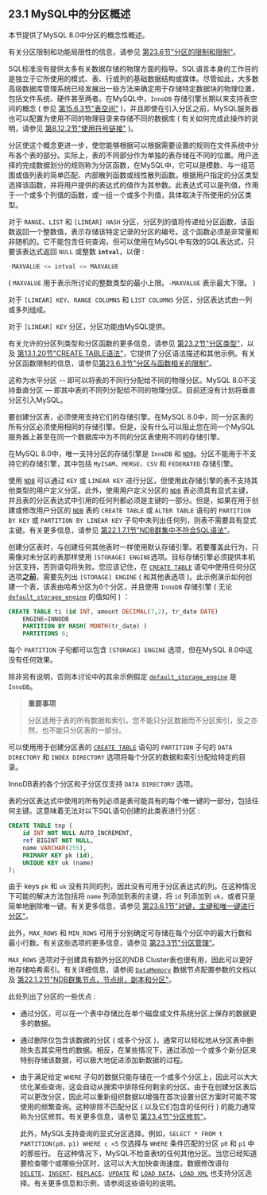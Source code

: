 ## 23.1 MySQL中的分区概述

本节提供了MySQL 8.0中分区的概念性概述。

有关分区限制和功能局限性的信息，请参见 [第23.6节"分区的限制和限制"](https://dev.mysql.com/doc/refman/8.0/en/partitioning-limitations.html)。

SQL标准没有提供太多有关数据存储的物理方面的指导。SQL语言本身的工作目的是独立于它所使用的模式、表、行或列的基础数据结构或媒体。尽管如此，大多数高级数据库管理系统已经发展出一些方法来确定用于存储特定数据块的物理位置，包括文件系统、硬件甚至两者。在MySQL中，`InnoDB` 存储引擎长期以来支持表空间的概念 ( 参见 [第15.6.3节"表空间"](https://dev.mysql.com/doc/refman/8.0/en/innodb-tablespace.html) )，并且即使在引入分区之前，MySQL服务器也可以配置为使用不同的物理目录来存储不同的数据库 ( 有关如何完成此操作的说明，请参见 [第8.12.2节"使用符号链接"](https://dev.mysql.com/doc/refman/8.0/en/symbolic-links.html) )。

分区使这个概念更进一步，使您能够根据可以根据需要设置的规则在文件系统中分布各个表的部分。实际上，表的不同部分作为单独的表存储在不同的位置。用户选择的完成数据划分的规则称为分区函数，在MySQL中，它可以是模数、与一组范围或值列表的简单匹配、内部散列函数或线性散列函数。根据用户指定的分区类型选择该函数，并将用户提供的表达式的值作为其参数。此表达式可以是列值，作用于一个或多个列值的函数，或一组一个或多个列值，具体取决于所使用的分区类型。

对于 `RANGE`、`LIST` 和 `[LINEAR] HASH` 分区，分区列的值将传递给分区函数，该函数返回一个整数值，表示存储该特定记录的分区的编号。这个函数必须是非常量和非随机的。它不能包含任何查询，但可以使用在MySQL中有效的SQL表达式，只要该表达式返回 `NULL` 或整数 **`intval`**，以便 :

```java
-MAXVALUE <= intval <= MAXVALUE
```

( `MAXVALUE` 用于表示所讨论的整数类型的最小上限。`-MAXVALUE` 表示最大下限。 )

对于 `[LINEAR] KEY`、`RANGE COLUMNS` 和 `LIST COLUMNS` 分区，分区表达式由一列或多列组成。

对于 `[LINEAR] KEY` 分区，分区功能由MySQL提供。

有关允许的分区列类型和分区函数的更多信息，请参见 [第23.2节"分区类型"](https://dev.mysql.com/doc/refman/8.0/en/partitioning-types.html)，以及 [第13.1.20节"CREATE TABLE语法"](https://dev.mysql.com/doc/refman/8.0/en/create-table.html)，它提供了分区语法描述和其他示例。有关分区函数限制的信息，请参见[第23.6.3节"分区与函数相关的限制"](https://dev.mysql.com/doc/refman/8.0/en/partitioning-limitations-functions.html)。

这称为水平分区 -- 即可以将表的不同行分配给不同的物理分区。MySQL 8.0不支持垂直分区 — 即其中表的不同列分配给不同的物理分区。目前还没有计划将垂直分区引入MySQL。

要创建分区表，必须使用支持它们的存储引擎。在MySQL 8.0中，同一分区表的所有分区必须使用相同的存储引擎。但是，没有什么可以阻止您在同一个MySQL服务器上甚至在同一个数据库中为不同的分区表使用不同的存储引擎。

在MySQL 8.0中，唯一支持分区的存储引擎是 `InnoDB` 和 [`NDB`](https://dev.mysql.com/doc/refman/8.0/en/mysql-cluster.html)。分区不能用于不支持它的存储引擎，其中包括 `MyISAM`、`MERGE`、`CSV` 和 `FEDERATED` 存储引擎。

使用 [`NDB`](https://dev.mysql.com/doc/refman/8.0/en/mysql-cluster.html) 可以通过 `KEY` 或 `LINEAR KEY` 进行分区，但使用此存储引擎的表不支持其他类型的用户定义分区。此外，使用用户定义分区的 [`NDB`](https://dev.mysql.com/doc/refman/8.0/en/mysql-cluster.html) 表必须具有显式主键，并且表的分区表达式中引用的任何列都必须是主键的一部分。但是，如果在用于创建或修改用户分区的 [`NDB`](https://dev.mysql.com/doc/refman/8.0/en/mysql-cluster.html) 表的 `CREATE TABLE` 或 `ALTER TABLE` 语句的 `PARTITION BY KEY` 或 `PARTITION BY LINEAR KEY` 子句中未列出任何列，则表不需要具有显式主键。有关更多信息，请参见 [第22.1.7.1节"NDB群集中不符合SQL语法"](https://dev.mysql.com/doc/refman/8.0/en/mysql-cluster-limitations-syntax.html)。

创建分区表时，与创建任何其他表时一样使用默认存储引擎。若要覆盖此行为，只需像对未分区的表那样使用 `[STORAGE] ENGINE`选项。目标存储引擎必须提供本机分区支持，否则语句将失败。您应该记住，在 [`CREATE TABLE`](https://dev.mysql.com/doc/refman/8.0/en/create-table.html) 语句中使用任何分区选项**之前**，需要先列出 `[STORAGE] ENGINE` ( 和其他表选项 )。此示例演示如何创建一个表，该表由哈希分区为6个分区，并且使用 `InnoDB` 存储引擎 ( 无论 [`default_storage_engine`](https://dev.mysql.com/doc/refman/8.0/en/server-system-variables.html#sysvar_default_storage_engine) 的值如何 ) ：

```sql
CREATE TABLE ti (id INT, amount DECIMAL(7,2), tr_date DATE)
    ENGINE=INNODB
    PARTITION BY HASH( MONTH(tr_date) )
    PARTITIONS 6;
```

每个 `PARTITION` 子句都可以包含 `[STORAGE] ENGINE` 选项，但在MySQL 8.0中这没有任何效果。

除非另有说明，否则本讨论中的其余示例假定 [`default_storage_engine`](https://dev.mysql.com/doc/refman/8.0/en/server-system-variables.html#sysvar_default_storage_engine) 是 `InnoDB`。

> **重要事项**
>
> 分区适用于表的所有数据和索引。您不能只分区数据而不分区索引，反之亦然，也不能只分区表的一部分。

可以使用用于创建分区表的 [`CREATE TABLE`](https://dev.mysql.com/doc/refman/8.0/en/create-table.html) 语句的 `PARTITION` 子句的 `DATA DIRECTORY` 和 `INDEX DIRECTORY` 选项将每个分区的数据和索引分配给特定的目录。

InnoDB表的各个分区和子分区仅支持 `DATA DIRECTORY` 选项。

表的分区表达式中使用的所有列必须是表可能具有的每个唯一键的一部分，包括任何主键。这意味着无法对以下SQL语句创建的此类表进行分区 :

```sql
CREATE TABLE tnp (
    id INT NOT NULL AUTO_INCREMENT,
    ref BIGINT NOT NULL,
    name VARCHAR(255),
    PRIMARY KEY pk (id),
    UNIQUE KEY uk (name)
);
```

由于 keys `pk` 和 `uk` 没有共同的列，因此没有可用于分区表达式的列。在这种情况下可能的解决方法包括将 `name` 列添加到表的主键，将 `id` 列添加到 `uk`，或者只是简单地删除唯一键。有关更多信息，请参见 [第23.6.1节"对键，主键和唯一键进行分区"](https://dev.mysql.com/doc/refman/8.0/en/partitioning-limitations-partitioning-keys-unique-keys.html)。

此外，`MAX_ROWS` 和 `MIN_ROWS` 可用于分别确定可存储在每个分区中的最大行数和最小行数。有关这些选项的更多信息，请参见 [第23.3节"分区管理"](https://dev.mysql.com/doc/refman/8.0/en/partitioning-management.html)。

`MAX_ROWS` 选项对于创建具有额外分区的NDB Cluster表也很有用，因此可以更好地存储哈希索引。有关详细信息，请参阅 [`DataMemory`](https://dev.mysql.com/doc/refman/8.0/en/mysql-cluster-ndbd-definition.html#ndbparam-ndbd-datamemory) 数据节点配置参数的文档以及 [第22.1.2节"NDB群集节点，节点组，副本和分区"](https://dev.mysql.com/doc/refman/8.0/en/mysql-cluster-nodes-groups.html)。

此处列出了分区的一些优点 :

- 通过分区，可以在一个表中存储比在单个磁盘或文件系统分区上保存的数据更多的数据。

- 通过删除仅包含该数据的分区 ( 或多个分区 )，通常可以轻松地从分区表中删除失去其实用性的数据。相反，在某些情况下，通过添加一个或多个新分区来特别存储该数据，可以极大地促进添加新数据的过程。

- 由于满足给定 `WHERE` 子句的数据只能存储在一个或多个分区上，因此可以大大优化某些查询，这会自动从搜索中排除任何剩余的分区。由于在创建分区表后可以更改分区，因此可以重新组织数据以增强在首次设置分区方案时可能不常使用的频繁查询。这种排除不匹配分区 ( 以及它们包含的任何行 ) 的能力通常称为分区修剪。有关更多信息，请参见 [第23.4节"分区修剪"](https://dev.mysql.com/doc/refman/8.0/en/partitioning-pruning.html)。

  此外，MySQL支持查询的显式分区选择。例如，`SELECT * FROM t PARTITION(p0，p1) WHERE c <5` 仅选择与 `WHERE` 条件匹配的分区 `p0` 和 `p1` 中的那些行。 在这种情况下，MySQL不检查表t的任何其他分区。当您已经知道要检查哪个或哪些分区时，这可以大大加快查询速度。数据修改语句 [`DELETE`](https://dev.mysql.com/doc/refman/8.0/en/delete.html)、[`INSERT`](https://dev.mysql.com/doc/refman/8.0/en/insert.html)、[`REPLACE`](https://dev.mysql.com/doc/refman/8.0/en/replace.html)、[`UPDATE`](https://dev.mysql.com/doc/refman/8.0/en/update.html) 和 [`LOAD DATA`](https://dev.mysql.com/doc/refman/8.0/en/load-data.html)、[`LOAD XML`](https://dev.mysql.com/doc/refman/8.0/en/load-xml.html) 也支持分区选择。有关更多信息和示例，请参阅这些语句的说明。
